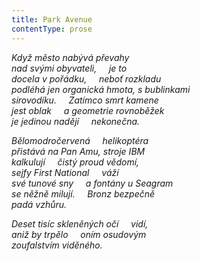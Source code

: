 ```yaml
---
title: Park Avenue
contentType: prose
---
```


_Když město nabývá převahy  
nad svými obyvateli,     je to  
docela v pořádku,     neboť rozkladu  
podléhá jen organická hmota, s bublinkami  
sirovodíku.     Zatímco smrt kamene  
jest oblak     a geometrie rovnoběžek  
je jedinou nadějí     nekonečna._

_Bělomodročervená     helikoptéra  
přistává na Pan Amu, stroje IBM  
kalkulují     čistý proud vědomí,  
sejfy First National     váží  
své tunové sny     a fontány u Seagram  
se něžně milují.     Bronz bezpečně  
padá vzhůru._

_Deset tisíc skleněných očí     vidí,  
aniž by trpělo     oním osudovým  
zoufalstvím viděného._
